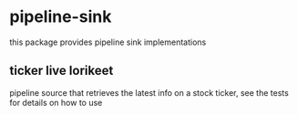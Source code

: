 # pipeline-sink
this package provides pipeline sink implementations

## ticker live lorikeet
pipeline source that retrieves the latest info on a stock ticker, see the tests for details on how to use


